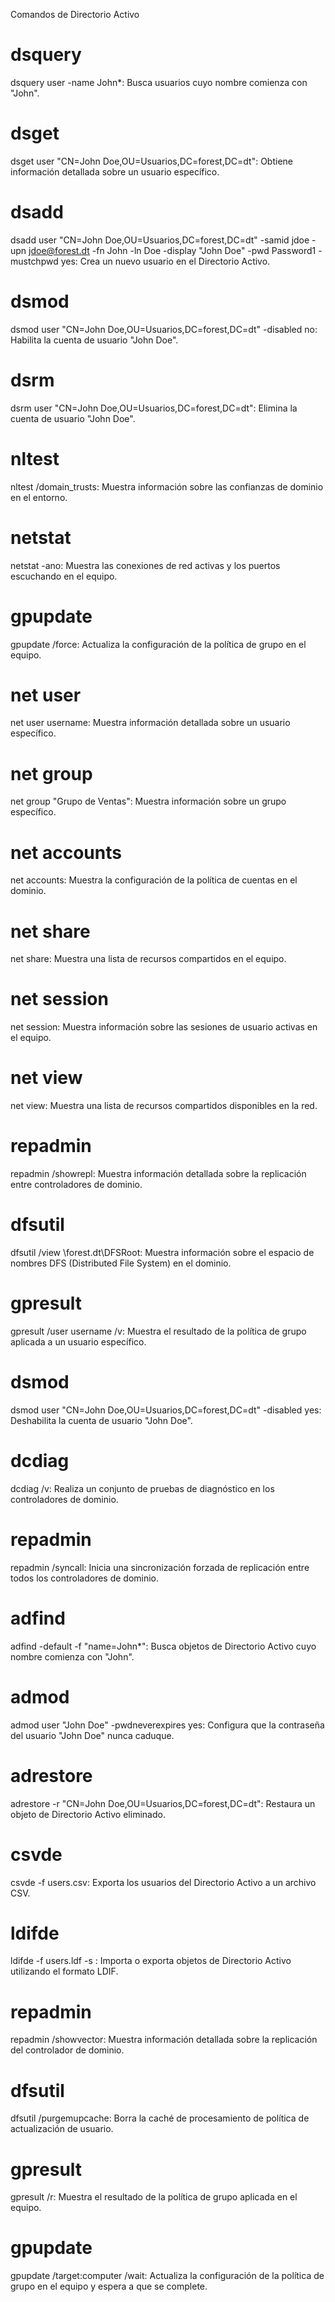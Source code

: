 Comandos de Directorio Activo
# dsquery

dsquery user -name John*: Busca usuarios cuyo nombre comienza con "John".
# dsget

dsget user "CN=John Doe,OU=Usuarios,DC=forest,DC=dt": Obtiene información detallada sobre un usuario específico.
# dsadd

dsadd user "CN=John Doe,OU=Usuarios,DC=forest,DC=dt" -samid jdoe -upn jdoe@forest.dt -fn John -ln Doe -display "John Doe" -pwd Password1 -mustchpwd yes: Crea un nuevo usuario en el Directorio Activo.
# dsmod

dsmod user "CN=John Doe,OU=Usuarios,DC=forest,DC=dt" -disabled no: Habilita la cuenta de usuario "John Doe".
# dsrm

dsrm user "CN=John Doe,OU=Usuarios,DC=forest,DC=dt": Elimina la cuenta de usuario "John Doe".
# nltest

nltest /domain_trusts: Muestra información sobre las confianzas de dominio en el entorno.
# netstat

netstat -ano: Muestra las conexiones de red activas y los puertos escuchando en el equipo.
# gpupdate

gpupdate /force: Actualiza la configuración de la política de grupo en el equipo.
# net user

net user username: Muestra información detallada sobre un usuario específico.
# net group

net group "Grupo de Ventas": Muestra información sobre un grupo específico.
# net accounts

net accounts: Muestra la configuración de la política de cuentas en el dominio.
# net share

net share: Muestra una lista de recursos compartidos en el equipo.
# net session

net session: Muestra información sobre las sesiones de usuario activas en el equipo.
# net view

net view: Muestra una lista de recursos compartidos disponibles en la red.
# repadmin

repadmin /showrepl: Muestra información detallada sobre la replicación entre controladores de dominio.
# dfsutil

dfsutil /view \forest.dt\DFSRoot: Muestra información sobre el espacio de nombres DFS (Distributed File System) en el dominio.
# gpresult

gpresult /user username /v: Muestra el resultado de la política de grupo aplicada a un usuario específico.
# dsmod

dsmod user "CN=John Doe,OU=Usuarios,DC=forest,DC=dt" -disabled yes: Deshabilita la cuenta de usuario "John Doe".

# dcdiag

dcdiag /v: Realiza un conjunto de pruebas de diagnóstico en los controladores de dominio.
# repadmin

repadmin /syncall: Inicia una sincronización forzada de replicación entre todos los controladores de dominio.
# adfind

adfind -default -f "name=John*": Busca objetos de Directorio Activo cuyo nombre comienza con "John".
# admod

admod user "John Doe" -pwdneverexpires yes: Configura que la contraseña del usuario "John Doe" nunca caduque.
# adrestore

adrestore -r "CN=John Doe,OU=Usuarios,DC=forest,DC=dt": Restaura un objeto de Directorio Activo eliminado.
# csvde

csvde -f users.csv: Exporta los usuarios del Directorio Activo a un archivo CSV.
# ldifde

ldifde -f users.ldf -s <controlador de dominio>: Importa o exporta objetos de Directorio Activo utilizando el formato LDIF.
# repadmin

repadmin /showvector: Muestra información detallada sobre la replicación del controlador de dominio.
# dfsutil

dfsutil /purgemupcache: Borra la caché de procesamiento de política de actualización de usuario.
# gpresult

gpresult /r: Muestra el resultado de la política de grupo aplicada en el equipo.
# gpupdate

gpupdate /target:computer /wait: Actualiza la configuración de la política de grupo en el equipo y espera a que se complete.


